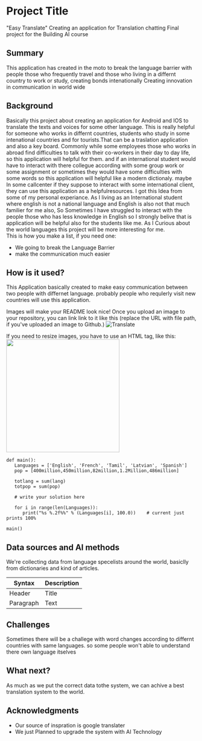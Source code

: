 <!-- This is the markdown template for the final project of the Building AI course, 
created by Reaktor Innovations and University of Helsinki. 
Copy the template, paste it to your GitHub README and edit! -->

# Project Title
"Easy Translate"
Creating an application for Translation chatting
Final project for the Building AI course

## Summary
This application has created in the moto to break the language barrier with people those who frequently travel and those who living in a differnt country to work or study,
creating bonds intenationally
Creating innovation in communication in world wide 
## Background
Basically this project about creating an application for Android and IOS to translate the texts and voices for some other language. This is really helpful for someone who works in differnt countries, students who study in some intenational countries and for tourists.That can be a traslation application and also a key board. Commonly while some employees those who works in abroad find difficulties to talk with their co-workers in their day to day life, so this application will helpful for them. and if an international student would have to interact with there collegue according with some group work or some assignment or sometimes they would have some difficulties with some words so this application will helpful like a modern dictionaly. maybe In some callcenter if they suppose to interact with some international client, they can use this application as a helpfulresources. I got this Idea from some of my personal experiance. As I living as an International student where english is not a national language and English is also not that much familier for me also, So Sometimes I have struggled to interact with the people those who has less knowledge in English so I strongly belive that is application will be helpful also for the students like me. As I Curious about the world languages this project will be more interesting for me.  
This is how you make a list, if you need one:
* We going to break the Language Barrier
* make the communication much easier
## How is it used?
This Application basically created to make easy communication between two people with differnet language. probably people who requlerly visit new countries will use this application.  

Images will make your README look nice!
Once you upload an image to your repository, you can link link to it like this (replace the URL with file path, if you've uploaded an image to Github.)
![Translate](![image](https://upload.wikimedia.org/wikipedia/commons/thumb/4/4e/%C3%86toms_-_Translation.svg/800px-%C3%86toms_-_Translation.svg.png)
)

If you need to resize images, you have to use an HTML tag, like this:
<img src="https://upload.wikimedia.org/wikipedia/commons/thumb/4/4e/%C3%86toms_-_Translation.svg/800px-%C3%86toms_-_Translation.svg.png" width="300">

```
def main():
   Languages = ['English', 'French', 'Tamil', 'Latvian', 'Spanish']
   pop = [400million,450million,82million,1.2Million,486million]   
   
   totlang = sum(lang)
   totpop = sum(pop)

   # write your solution here

   for i in range(len(Languages)):
      print("%s %.2f%%" % (Languages[i], 100.0))    # current just prints 100%

main()
```


## Data sources and AI methods
We're collecting data from language specelists around the world, basiclly from dictionaries and kind of articles. 


| Syntax      | Description |
| ----------- | ----------- |
| Header      | Title       |
| Paragraph   | Text        |

## Challenges
Sometimes there will be a challege with word changes according to differnt countries with same languages. so some people won't able to understand there own language itselves

## What next?
As much as we put the correct data tothe system, we can achive a best translation system to the world. 

## Acknowledgments
* Our source of inspration is google translater
* We just Planned to upgrade the system with AI Technology
